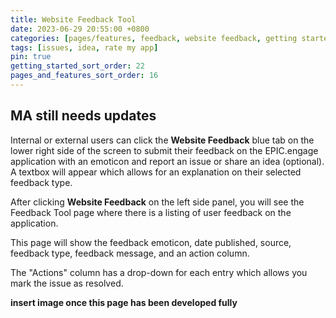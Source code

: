 ```yaml
---
title: Website Feedback Tool
date: 2023-06-29 20:55:00 +0800
categories: [pages/features, feedback, website feedback, getting started, features]
tags: [issues, idea, rate my app]
pin: true
getting_started_sort_order: 22
pages_and_features_sort_order: 16
---
```


## MA still needs updates

Internal or external users can click the **Website Feedback** blue tab on the lower right side of the screen to submit their feedback on the EPIC.engage application with an emoticon and report an issue or share an idea (optional). A textbox will appear which allows for an explanation on their selected feedback type. 

After clicking **Website Feedback** on the left side panel, you will see the Feedback Tool page where there is a listing of user feedback on the application.  

This page will show the feedback emoticon, date published, source, feedback type, feedback message, and an action column.   

The "Actions" column has a drop-down for each entry which allows you mark the issue as resolved.

**insert image once this page has been developed fully**

